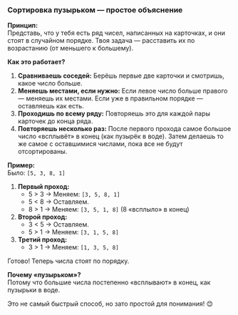 ### **Сортировка пузырьком — простое объяснение**  

**Принцип:**  
Представь, что у тебя есть ряд чисел, написанных на карточках, и они стоят в случайном порядке. Твоя задача — расставить их по возрастанию (от меньшего к большему).  

**Как это работает?**  
1. **Сравниваешь соседей:** Берёшь первые две карточки и смотришь, какое число больше.  
2. **Меняешь местами, если нужно:** Если левое число больше правого — меняешь их местами. Если уже в правильном порядке — оставляешь как есть.  
3. **Проходишь по всему ряду:** Повторяешь это для каждой пары карточек до конца ряда.  
4. **Повторяешь несколько раз:** После первого прохода самое большое число «всплывёт» в конец (как пузырёк в воде). Затем делаешь то же самое с оставшимися числами, пока все не будут отсортированы.  

**Пример:**  
Было: `[5, 3, 8, 1]`  
1. **Первый проход:**  
   - 5 > 3 → Меняем: `[3, 5, 8, 1]`  
   - 5 < 8 → Оставляем.  
   - 8 > 1 → Меняем: `[3, 5, 1, 8]` (8 «всплыло» в конец)  
2. **Второй проход:**  
   - 3 < 5 → Оставляем.  
   - 5 > 1 → Меняем: `[3, 1, 5, 8]`  
3. **Третий проход:**  
   - 3 > 1 → Меняем: `[1, 3, 5, 8]`  

Готово! Теперь числа стоят по порядку.  

**Почему «пузырьком»?**  
Потому что большие числа постепенно «всплывают» в конец, как пузырьки в воде.  

Это не самый быстрый способ, но зато простой для понимания! 😊